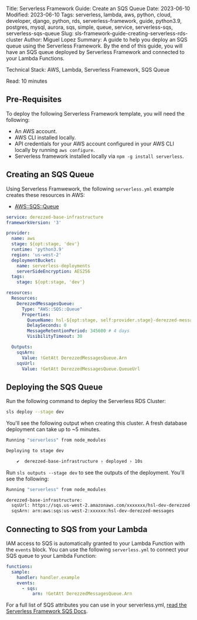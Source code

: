 Title: Serverless Framework Guide: Create an SQS Queue
Date: 2023-06-10
Modified: 2023-06-10
Tags: serverless, lambda, aws, python, cloud, developer, django, python, rds, serverless-framework, guide, python3.9, postgres, mysql, aurora, sqs, simple, queue, service, serverless-sqs, serverless-sqs-queue
Slug: sls-framework-guide-creating-serverless-rds-cluster
Author: Miguel Lopez
Summary: A guide to help you deploy an SQS queue using the Serverless Framework. By the end of this guide, you will have an SQS queue deployed by Serverless Framework and connected to your Lambda Functions.

Technical Stack: AWS, Lambda, Serverless Framework, SQS Queue

Read: 10 minutes

## Pre-Requisites

To deploy the following Serverless Framework template, you will need the following:

- An AWS account.
- AWS CLI installed locally. 
- API credentials for your AWS account configured in your AWS CLI locally by running `aws configure`.
- Serverless framework installed locally via `npm -g install serverless`.


## Creating an SQS Queue

Using Serverless Framwework, the following `serverless.yml` example creates these resources in AWS:
- [AWS::SQS::Queue](https://docs.aws.amazon.com/AWSCloudFormation/latest/UserGuide/aws-properties-sqs-queues.html)

```yml
service: derezzed-base-infrastructure
frameworkVersion: '3'

provider:
  name: aws
  stage: ${opt:stage, 'dev'}
  runtime: 'python3.9'
  region: 'us-west-2'
  deploymentBucket:
    name: serverless-deployments
    serverSideEncryption: AES256
  tags:
    stage: ${opt:stage, 'dev'}

resources:
  Resources:
    DerezzedMessagesQueue:
      Type: "AWS::SQS::Queue"
      Properties:
        QueueName: hsl-${opt:stage, self:provider.stage}-derezzed-messages
        DelaySeconds: 0
        MessageRetentionPeriod: 345600 # 4 days
        VisibilityTimeout: 30

  Outputs:
    sqsArn:
      Value: !GetAtt DerezzedMessagesQueue.Arn
    sqsUrl:
      Value: !GetAtt DerezzedMessagesQueue.QueueUrl
```

## Deploying the SQS Queue

Run the following command to deploy the Serverless RDS Cluster:

```bash
sls deploy --stage dev
```

You'll see the following output when creating this cluster. A fresh database deployment can take up to ~5 minutes.

```bash
Running "serverless" from node_modules

Deploying to stage dev

    ✔  derezzed-base-infrastructure › deployed › 10s
```

Run `sls outputs --stage dev` to see the outputs of the deployment. You'll see the following:

```bash
Running "serverless" from node_modules

derezzed-base-infrastructure:
  sqsUrl: https://sqs.us-west-2.amazonaws.com/xxxxxxx/hsl-dev-derezzed-messages
  sqsArn: arn:aws:sqs:us-west-2:xxxxxx:hsl-dev-derezzed-messages
```

## Connecting to SQS from your Lambda

IAM access to SQS is automatically granted to your Lambda Function with the `events` block. You can use the following `serverless.yml` to connect your SQS queue to your Lambda Function:

```yml
functions:
  sample:
    handler: handler.example
    events:
      - sqs:
          arn: !GetAtt DerezzedMessagesQueue.Arn
```

For a full list of SQS attributes you can use in your serverless.yml, [read the Serverless Framework SQS Docs](https://www.serverless.com/framework/docs/providers/aws/events/sqs/).